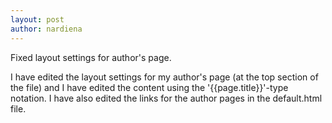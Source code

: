 ```yaml
---
layout: post
author: nardiena
---
```


Fixed layout settings for author's page.

I have edited the layout settings for my author's page (at the top section of the file) and I have edited the content using the '{{page.title}}'-type notation. I have also edited the links for the author pages in the default.html file.
